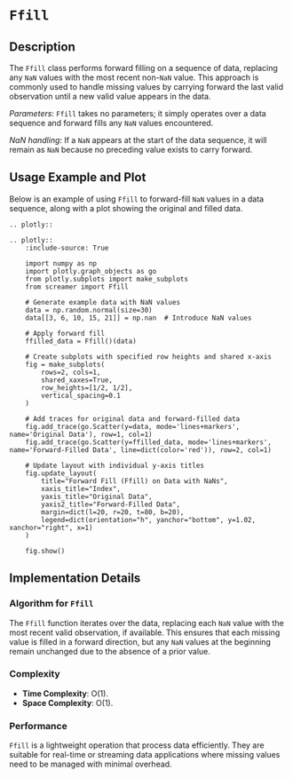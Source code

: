 # `Ffill`

## Description

The `Ffill` class performs forward filling on a sequence of data, replacing any `NaN` values with the most recent non-`NaN` value. This approach is commonly used to handle missing values by carrying forward the last valid observation until a new valid value appears in the data.

*Parameters*: `Ffill` takes no parameters; it simply operates over a data sequence and forward fills any `NaN` values encountered.

*NaN handling*: If a `NaN` appears at the start of the data sequence, it will remain as `NaN` because no preceding value exists to carry forward.

## Usage Example and Plot

Below is an example of using `Ffill` to forward-fill `NaN` values in a data sequence, along with a plot showing the original and filled data.

```{eval-rst}
.. plotly::

.. plotly::
    :include-source: True

    import numpy as np
    import plotly.graph_objects as go
    from plotly.subplots import make_subplots
    from screamer import Ffill

    # Generate example data with NaN values
    data = np.random.normal(size=30)
    data[[3, 6, 10, 15, 21]] = np.nan  # Introduce NaN values

    # Apply forward fill
    ffilled_data = Ffill()(data)

    # Create subplots with specified row heights and shared x-axis
    fig = make_subplots(
        rows=2, cols=1,
        shared_xaxes=True,
        row_heights=[1/2, 1/2],
        vertical_spacing=0.1
    )

    # Add traces for original data and forward-filled data
    fig.add_trace(go.Scatter(y=data, mode='lines+markers', name='Original Data'), row=1, col=1)
    fig.add_trace(go.Scatter(y=ffilled_data, mode='lines+markers', name='Forward-Filled Data', line=dict(color='red')), row=2, col=1)
    
    # Update layout with individual y-axis titles
    fig.update_layout(
        title="Forward Fill (Ffill) on Data with NaNs",
        xaxis_title="Index",
        yaxis_title="Original Data",
        yaxis2_title="Forward-Filled Data",
        margin=dict(l=20, r=20, t=80, b=20),
        legend=dict(orientation="h", yanchor="bottom", y=1.02, xanchor="right", x=1)        
    )

    fig.show()

```

## Implementation Details

### Algorithm for `Ffill`

The `Ffill` function iterates over the data, replacing each `NaN` value with the most recent valid observation, if available. This ensures that each missing value is filled in a forward direction, but any `NaN` values at the beginning remain unchanged due to the absence of a prior value.

### Complexity


* **Time Complexity**: O(1).
* **Space Complexity**: O(1).

### Performance

 `Ffill` is a lightweight operation that process data efficiently. They are suitable for real-time or streaming data applications where missing values need to be managed with minimal overhead.
